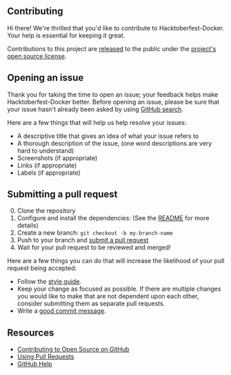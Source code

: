 ## Contributing

[pr]: https://github.com/hacktoberfestsammy/hacktoberfest-docker/compare
[style]: https://github.com/bbatsov/ruby-style-guide

Hi there! We're thrilled that you'd like to contribute to Hacktoberfest-Docker. Your help is essential for keeping it great.

Contributions to this project are [released](https://help.github.com/articles/github-terms-of-service/#6-contributions-under-repository-license) to the public under the [project's open source license](LICENSE).

## Opening an issue

Thank you for taking the time to open an issue; your feedback helps make Hacktoberfest-Docker better.
Before opening an issue, please be sure that your issue hasn't already been asked by using [GitHub search](https://help.github.com/articles/searching-issues/).

Here are a few things that will help us help resolve your issues:

- A descriptive title that gives an idea of what your issue refers to
- A thorough description of the issue, (one word descriptions are very hard to understand)
- Screenshots (if appropriate)
- Links (if appropriate)
- Labels (if appropriate)

## Submitting a pull request

0. Clone the repository
0. Configure and install the dependencies: (See the [README](README) for more details)
0. Create a new branch: `git checkout -b my-branch-name`
0. Push to your branch and [submit a pull request][pr]
0. Wait for your pull request to be reviewed and merged!

Here are a few things you can do that will increase the likelihood of your pull request being accepted:

- Follow the [style guide][style].
- Keep your change as focused as possible. If there are multiple changes you would like to make that are not dependent upon each other, consider submitting them as separate pull requests.
- Write a [good commit message](http://tbaggery.com/2008/04/19/a-note-about-git-commit-messages.html).

## Resources

- [Contributing to Open Source on GitHub](https://guides.github.com/activities/contributing-to-open-source/)
- [Using Pull Requests](https://help.github.com/articles/using-pull-requests/)
- [GitHub Help](https://help.github.com)